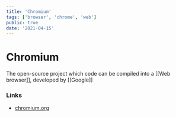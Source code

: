 ```yaml
---
title: 'Chromium'
tags: ['browser', 'chrome', 'web']
public: true
date: '2021-04-15'
---
```


# Chromium

The open-source project which code can be compiled into a [[Web browser]], developed by [[Google]]

### Links

- [chromium.org](https://www.chromium.org/Home)